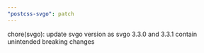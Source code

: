 ```yaml
---
"postcss-svgo": patch
---
```


chore(svgo): update svgo version as svgo 3.3.0 and 3.3.1 contain unintended breaking changes
